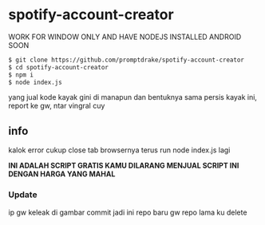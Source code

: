 # spotify-account-creator
WORK FOR WINDOW ONLY AND HAVE NODEJS INSTALLED
ANDROID SOON

```bash
$ git clone https://github.com/promptdrake/spotify-account-creator
$ cd spotify-account-creator
$ npm i
$ node index.js
```

yang jual kode kayak gini di manapun dan bentuknya sama persis kayak ini, report ke gw, ntar vingral cuy

## info
kalok error cukup close tab browsernya terus run node index.js lagi

<b>INI ADALAH SCRIPT GRATIS KAMU DILARANG MENJUAL SCRIPT INI DENGAN HARGA YANG MAHAL</b>

### Update
ip gw keleak di gambar commit jadi ini repo baru gw repo lama ku delete
